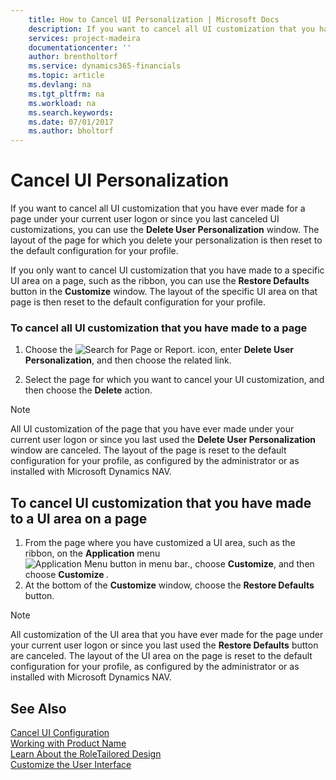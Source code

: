 ```yaml
---
    title: How to Cancel UI Personalization | Microsoft Docs
    description: If you want to cancel all UI customization that you have ever made for a page under your current user logon or since you last canceled UI customizations, you can use the **Delete User Personalization** window. The layout of the page for which you delete your personalization is then reset to the default configuration for your profile.
    services: project-madeira
    documentationcenter: ''
    author: brentholtorf
    ms.service: dynamics365-financials
    ms.topic: article
    ms.devlang: na
    ms.tgt_pltfrm: na
    ms.workload: na
    ms.search.keywords:
    ms.date: 07/01/2017
    ms.author: bholtorf
---
```

# Cancel UI Personalization
If you want to cancel all UI customization that you have ever made for a page under your current user logon or since you last canceled UI customizations, you can use the **Delete User Personalization** window. The layout of the page for which you delete your personalization is then reset to the default configuration for your profile.  

 If you only want to cancel UI customization that you have made to a specific UI area on a page, such as the ribbon, you can use the **Restore Defaults** button in the **Customize** window. The layout of the specific UI area on that page is then reset to the default configuration for your profile.  

### To cancel all UI customization that you have made to a page  

1.  Choose the ![Search for Page or Report.](media/ui-search/search_small.png "Search for Page or Report icon") icon, enter **Delete User Personalization**, and then choose the related link.  

2.  Select the page for which you want to cancel your UI customization, and then choose the **Delete** action.  

> [!NOTE]  
>  All UI customization of the page that you have ever made under your current user logon or since you last used the **Delete User Personalization** window are canceled. The layout of the page is reset to the default configuration for your profile, as configured by the administrator or as installed with Microsoft Dynamics NAV.  

## To cancel UI customization that you have made to a UI area on a page  

1.  From the page where you have customized a UI area, such as the ribbon, on the **Application** menu ![Application Menu button in menu bar.](../media/applicationmenuicon.png "ApplicationMenuIcon"), choose **Customize**, and then choose **Customize <UI area>**.  
2.  At the bottom of the **Customize** window, choose the **Restore Defaults** button.  

> [!NOTE]  
>  All customization of the UI area that you have ever made for the page under your current user logon or since you last used the **Restore Defaults** button are canceled. The layout of the UI area on the page is reset to the default configuration for your profile, as configured by the administrator or as installed with Microsoft Dynamics NAV.  

## See Also  
 [Cancel UI Configuration](../how-to-cancel-ui-configuration.md)   
 [Working with Product Name](../working-with-$-p_1-product-name-$-.md)   
 [Learn About the RoleTailored Design](../learn-about-the-roletailored-design.md)   
 [Customize the User Interface](../customize-the-user-interface.md)
